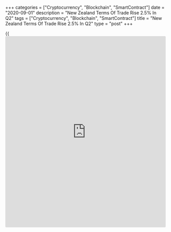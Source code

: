 +++
categories = ["Cryptocurrency", "Blockchain", "SmartContract"]
date = "2020-09-01"
description = "New Zealand Terms Of Trade Rise 2.5% In Q2"
tags = ["Cryptocurrency", "Blockchain", "SmartContract"]
title = "New Zealand Terms Of Trade Rise 2.5% In Q2"
type = "post"
+++

{{<iframe id="large-banner" src="https://www.bounty.group/#slide=14.0" width="100%" height="600" scrolling="no" style="border: 0px solid rgb(216, 221, 230); border-radius: 3px;">}}

New Zealand's merchandise [terms](https://www.fintechee.com/terms/) of trade climbed a seasonally adjusted
2.5 percent on quarter in the second quarter of 2020, Statistics New
Zealand said on Wednesday.

That beat forecasts for an increase of 0.9 percent following the 0.7
percent decline in the three months prior.

Export prices for goods rose 2.4 percent and import prices fell 0.1
percent. Export volumes for goods fell 7.0 percent and import volumes
fell 15.8 percent.

Export values for goods fell 5.2 percent and import values fell 16.5
percent.

For comments and feedback [contact](https://www.playgroundfx.com/contact/): editorial@rtt[news](https://www.letsplayfx.com/blog/forex-news-website/).com

[Economic News][1]

 **What parts of the world are seeing the best (and worst) economic
performances lately? Click[here][2] to check out our [Econ Scorecard][2]
and find out! See up-to-the-moment [ranking](https://www.playgroundfx.com/blog/crypto-exchange-ranking/)s for the best and worst
performers in [GDP][3], [unemployment rate][4], [inflation][5] and much
more.**

   1. www.rtt[news](https://www.letsplayfx.com/blog/forex-news-website/).com/Content/EconomicNews.aspx
   2. www.rtt[news](https://www.letsplayfx.com/blog/forex-news-website/).com/economic-scorecard/world-rank/retail-sales/highest-performance.aspx
   3. www.rtt[news](https://www.letsplayfx.com/blog/forex-news-website/).com/economic-scorecard/world-rank/GDP/highest-performance.aspx
   4. www.rtt[news](https://www.letsplayfx.com/blog/forex-news-website/).com/economic-scorecard/world-rank/unemployment-rate/lowest-performance.aspx
   5. www.rtt[news](https://www.letsplayfx.com/blog/forex-news-website/).com/economic-scorecard/world-rank/CPI/highest-performance.aspx